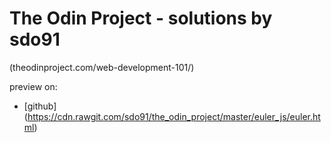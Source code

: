 # The Odin Project - solutions by sdo91
(theodinproject.com/web-development-101/)

preview on:
* [github] (https://cdn.rawgit.com/sdo91/the_odin_project/master/euler_js/euler.html)

